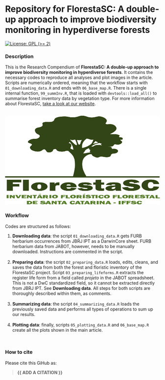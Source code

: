 
<!-- README.md is generated from README.Rmd. Please edit that file -->

# Repository for FlorestaSC: A double-up approach to improve biodiversity monitoring in hyperdiverse forests

<!-- badges: start -->

[![License: GPL (\>=
2)](https://img.shields.io/badge/License-GPL%20%28%3E%3D%202%29-blue.svg)](https://choosealicense.com/licenses/gpl-2.0/)

<!-- badges: end -->

### Description

This is the Research Compendium of **FlorestaSC: A double-up approach to
improve biodiversity monitoring in hyperdiverse forests**. It contains
the necessary codes to reproduce all analyses and plot images in the
article. Scripts are numerically ordered, meaning that the workflow
starts with `01_downloading_data.R` and ends with `06_base_map.R`. There
is a single internal function, `99_summInv.R`, that is loaded with
`devtools::load_all()` to summarise forest inventory data by vegetation
type. For more information about FlorestaSC, [take a look at our
website](https://en.floresta.sc.gov.br/).

<br />

<img src="Floresta1-cropped.svg" width="698" height="288" />

<br />

### Workflow

Codes are structured as follows:

1.  **Downloading data**: the script `01_downloading_data.R` gets FURB
    herbarium occurrences from JBRJ IPT as a DarwinCore sheet. FURB
    herbarium data from JABOT, however, needs to be manually downloaded.
    Instructions are commented in the script. <br /> <br />
2.  **Preparing data**: the script `02_preparing_data.R` loads, edits,
    cleans, and saves the data from both the forest and floristic
    inventory of the FlorestaSC project. Script
    `03_preparing_lifeforms.R` extracts the register life form from a
    field called *projeto* in the JABOT spreadsheet. This is not a DwC
    standardized field, so it cannot be extracted directly from JBRJ
    IPT. See **Downloading data**. All steps for both scripts are
    thoroughly described within them, as comments. <br /> <br />
3.  **Summarizing data**: the script `04_summarizing_data.R` loads the
    previously saved data and performs all types of operations to sum up
    our results. <br /> <br />
4.  **Plotting data**: finally, scripts `05_plotting_data.R` and
    `06_base_map.R` create all the plots shown in the main article.

<br />

### How to cite

Please cite this GiHub as:

> **{{ ADD A CITATION }}**

<br />
